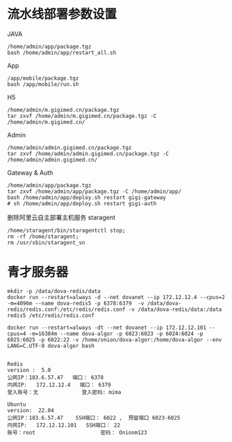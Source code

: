 # 流水线部署参数设置
JAVA
		
	/home/admin/app/package.tgz
	bash /home/admin/app/restart_all.sh
		
App

	/app/mobile/package.tgz
	bash /app/mobile/run.sh
		

H5

	/home/admin/m.gigimed.cn/package.tgz
	tar zxvf /home/admin/m.gigimed.cn/package.tgz -C /home/admin/m.gigimed.cn/
	
Admin

	/home/admin/admin.gigimed.cn/package.tgz
	tar zxvf /home/admin/admin.gigimed.cn/package.tgz -C /home/admin/admin.gigimed.cn/


Gateway & Auth

	/home/admin/app/package.tgz
	tar zxvf /home/admin/app/package.tgz -C /home/admin/app/
	bash /home/admin/app/deploy.sh restart gigi-gateway
	# sh /home/admin/app/deploy.sh restart gigi-auth



		
删除阿里云自主部署主机服务 staragent
		
	/home/staragent/bin/staragentctl stop;
	rm -rf /home/staragent;
	rm /usr/sbin/staragent_sn

		
# 青才服务器

	mkdir -p /data/dova-redis/data
	docker run --restart=always -d --net dovanet --ip 172.12.12.4 --cpus=2 -m=4096m --name dova-redis5 -p 6378:6379  -v /data/dova-redis/redis.conf:/etc/redis/redis.conf -v /data/dova-redis/data:/data  redis5 /etc/redis/redis.conf

	docker run --restart=always -dt --net dovanet --ip 172.12.12.101 --cpus=4 -m=16384m --name dova-algor -p 6023:6023 -p 6024:6024 -p 6025:6025 -p 6022:22 -v /home/onion/dova-algor:/home/dova-algor --env LANG=C.UTF-8 dova-algor bash


	Redis
	version :  5.0
	公网IP：183.6.57.47   端口： 6378
	内网IP:   172.12.12.4   端口： 6379
	登入账号：无				登入密码: mima

	Ubuntu 
	version:  22.04
	公网IP：183.6.57.47   	SSH端口： 6022 ,  预留端口 6023-6025
	内网IP:   172.12.12.101   SSH端口： 22
	账号：root						密码：	Onionm123


